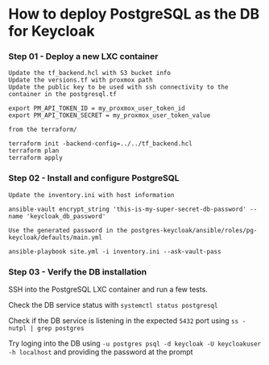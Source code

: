 # How to deploy PostgreSQL as the DB for Keycloak

### Step 01 - Deploy a new LXC container 
```
Update the tf_backend.hcl with S3 bucket info
Update the versions.tf with proxmox path
Update the public key to be used with ssh connectivity to the container in the postgresql.tf

export PM_API_TOKEN_ID = my_proxmox_user_token_id
export PM_API_TOKEN_SECRET = my_proxmox_user_token_value

from the terraform/

terraform init -backend-config=../../tf_backend.hcl
terraform plan
terraform apply

```
### Step 02 - Install and configure PostgreSQL

```
Update the inventory.ini with host information

ansible-vault encrypt_string 'this-is-my-super-secret-db-password' --name 'keycloak_db_password'

Use the generated password in the postgres-keycloak/ansible/roles/pg-keycloak/defaults/main.yml

ansible-playbook site.yml -i inventory.ini --ask-vault-pass

```

### Step 03 - Verify the DB installation

SSH into the PostgreSQL LXC container and run a few tests.


Check the DB service status with `systemctl status postgresql`

Check if the DB service is listening in the expected `5432` port using `ss -nutpl | grep postgres`

Try loging into the DB using `-u postgres psql -d keycloak -U keycloakuser -h localhost` and providing the password at the prompt
